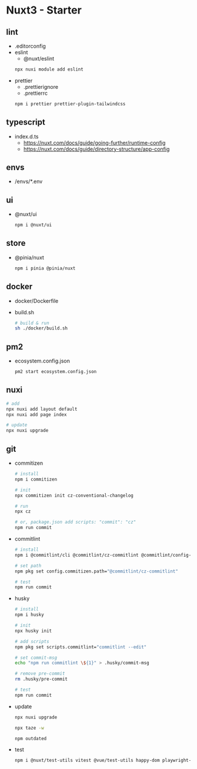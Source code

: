 # Nuxt3 - Starter

## lint

- .editorconfig
- eslint
  - @nuxt/eslint
  ```sh
  npx nuxi module add eslint
  ```
- prettier
  - .prettierignore
  - .prettierrc
  ```sh
  npm i prettier prettier-plugin-tailwindcss
  ```

## typescript

- index.d.ts
  - https://nuxt.com/docs/guide/going-further/runtime-config
  - https://nuxt.com/docs/guide/directory-structure/app-config

## envs

- /envs/\*.env

## ui

- @nuxt/ui

  ```sh
  npm i @nuxt/ui
  ```

## store

- @pinia/nuxt

  ```sh
  npm i pinia @pinia/nuxt
  ```

## docker

- docker/Dockerfile
- build.sh

  ```sh
  # build & run
  sh ./docker/build.sh
  ```

## pm2

- ecosystem.config.json

  ```sh
  pm2 start ecosystem.config.json
  ```

## nuxi

```sh
# add
npx nuxi add layout default
npx nuxi add page index

# update
npx nuxi upgrade
```

## git

- commitizen

  ```sh
  # install
  npm i commitizen

  # init
  npx commitizen init cz-conventional-changelog

  # run
  npx cz

  # or, package.json add scripts: "commit": "cz"
  npm run commit
  ```

- commitlint

  ```sh
  # install
  npm i @commitlint/cli @commitlint/cz-commitlint @commitlint/config-conventional

  # set path
  npm pkg set config.commitizen.path="@commitlint/cz-commitlint"

  # test
  npm run commit
  ```

- husky

  ```sh
  # install
  npm i husky

  # init
  npx husky init

  # add scripts
  npm pkg set scripts.commitlint="commitlint --edit"

  # set commit-msg
  echo "npm run commitlint \${1}" > .husky/commit-msg

  # remove pre-commit
  rm .husky/pre-commit

  # test
  npm run commit
  ```

- update

  ```sh
  npx nuxi upgrade

  npx taze -w

  npm outdated
  ```

- test

  ```sh
  npm i @nuxt/test-utils vitest @vue/test-utils happy-dom playwright-core
  ```
